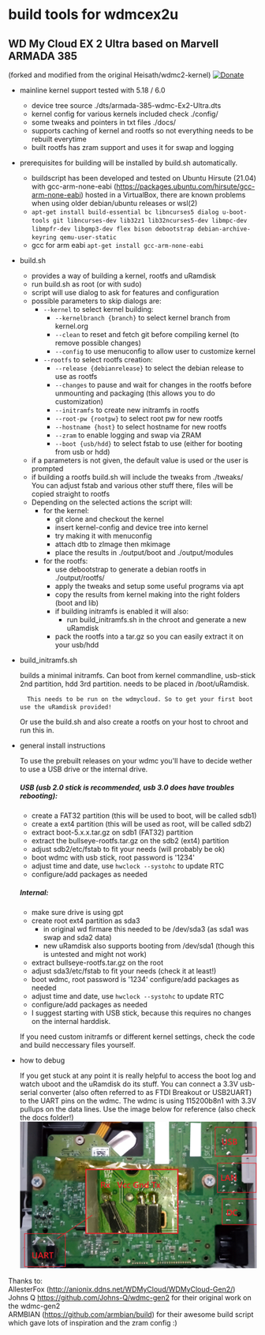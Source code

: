 # build tools for wdmcex2u
## WD My Cloud EX 2 Ultra based on Marvell ARMADA 385
(forked and modified from the original Heisath/wdmc2-kernel)
[![Donate](https://img.shields.io/badge/Donate-PayPal-green.svg)](https://www.paypal.com/donate?hosted_button_id=HXWRU82YBV7HC&source=url)

* mainline kernel support tested with 5.18 / 6.0
	- device tree source ./dts/armada-385-wdmc-Ex2-Ultra.dts
	- kernel config for various kernels included check ./config/
	- some tweaks and pointers in txt files ./docs/
	- supports caching of kernel and rootfs so not everything needs to be rebuilt everytime
	- built rootfs has zram support and uses it for swap and logging
	
* prerequisites for building will be installed by build.sh automatically.
	- buildscript has been developed and tested on Ubuntu Hirsute (21.04) with gcc-arm-none-eabi (https://packages.ubuntu.com/hirsute/gcc-arm-none-eabi) hosted in a VirtualBox, there are known problems when using older debian/ubuntu releases or wsl(2)
	- `apt-get install build-essential bc libncurses5 dialog u-boot-tools git libncurses-dev lib32z1 lib32ncurses5-dev libmpc-dev libmpfr-dev libgmp3-dev flex bison debootstrap debian-archive-keyring qemu-user-static`
	- gcc for arm eabi `apt-get install gcc-arm-none-eabi`

* build.sh
	- provides a way of building a kernel, rootfs and uRamdisk
	- run build.sh as root (or with sudo)
	- script will use dialog to ask for features and configuration
	- possible parameters to skip dialogs are:
		- `--kernel` to select kernel building:
   		    - `--kernelbranch {branch}` to select kernel branch from kernel.org
	   		- `--clean` to reset and fetch git before compiling kernel (to remove possible changes)
    		- `--config` to use menuconfig to allow user to customize kernel
		- `--rootfs` to select rootfs creation:
    		- `--release {debianrelease}` to select the debian release to use as rootfs
			- `--changes` to pause and wait for changes in the rootfs before unmounting and packaging (this allows you to do customization)
        	- `--initramfs` to create new initramfs in rootfs
    		- `--root-pw {rootpw}` to select root pw for new rootfs
	    	- `--hostname {host}` to select hostname for new rootfs
            - `--zram` to enable logging and swap via ZRAM
            - `--boot {usb/hdd}` to select fstab to use (either for booting from usb or hdd)
	- if a parameters is not given, the default value is used or the user is prompted
	- if building a rootfs build.sh will include the tweaks from ./tweaks/  You can adjust fstab and various other stuff there, files will be copied straight to rootfs
	- Depending on the selected actions the script will:
		- for the kernel: 
			- git clone and checkout the kernel 
			- insert kernel-config and device tree into kernel
			- try making it with menuconfig 
			- attach dtb to zImage then mkimage
			- place the results in ./output/boot and ./output/modules
		- for the rootfs:
			- use debootstrap to generate a debian rootfs in ./output/rootfs/
			- apply the tweaks and setup some useful programs via apt
			- copy the results from kernel making into the right folders (boot and lib)
			- if building initramfs is enabled it will also:
				- run build_initramfs.sh in the chroot and generate a new uRamdisk 
			- pack the rootfs into a tar.gz so you can easily extract it on your usb/hdd
			
* build_initramfs.sh
		
	builds a minimal initramfs.  Can boot from kernel commandline,
	usb-stick 2nd partition, hdd 3rd partition.
	needs to be placed in /boot/uRamdisk.

       	This needs to be run on the wdmycloud. So to get your first boot use the uRamdisk provided!
	Or use the build.sh and also create a rootfs on your host to chroot and run this in.
		

* general install instructions

	To use the prebuilt releases on your wdmc you'll have to decide wether to use a USB drive or the internal drive. 
	
	##### USB (usb 2.0 stick is recommended, usb 3.0 does have troubles rebooting):
	- create a FAT32 partition (this will be used to boot, will be called sdb1)
	- create a ext4 partition (this will be used as root, will be called sdb2)
	- extract boot-5.x.x.tar.gz on sdb1 (FAT32) partition
	- extract the bullseye-rootfs.tar.gz on the sdb2 (ext4) partition
	- adjust sdb2/etc/fstab to fit your needs (will probably be ok)
	- boot wdmc with usb stick, root password is '1234'
	- adjust time and date, use `hwclock --systohc` to update RTC
	- configure/add packages as needed
	
	##### Internal:
	- make sure drive is using gpt
	- create root ext4 partition as sda3 
		- in original wd firmare this needed to be /dev/sda3 (as sda1 was swap and sda2 data) 
		- new uRamdisk also supports booting from /dev/sda1 (though this is untested and might not work)
	- extract bullseye-rootfs.tar.gz on the root
	- adjust sda3/etc/fstab to fit your needs (check it at least!)
	- boot wdmc, root password is '1234' configure/add packages as needed
	- adjust time and date, use `hwclock --systohc` to update RTC
	- configure/add packages as needed
	- I suggest starting with USB stick, because this requires no changes on the internal harddisk.

	If you need custom initramfs or different kernel settings, check the code and build neccessary files yourself.
		
* how to debug

	If you get stuck at any point it is really helpful to access the boot log and watch uboot and the uRamdisk do its stuff. You can connect a 3.3V usb-serial converter (also often referred to as FTDI Breakout or USB2UART) to the UART pins on the wdmc. The wdmc is using 115200b8n1 with 3.3V pullups on the data lines. Use the image below for reference (also check the docs folder!) 
	![image](https://github.com/Heisath/wdmc2-kernel/blob/master/docs/UART_Pinout.jpg)
		
Thanks to: \
AllesterFox (http://anionix.ddns.net/WDMyCloud/WDMyCloud-Gen2/) \
Johns Q https://github.com/Johns-Q/wdmc-gen2 for their original work on the wdmc-gen2 \
ARMBIAN (https://github.com/armbian/build) for their awesome build script which gave lots of inspiration and the zram config :)
